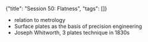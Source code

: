 {"title": "Session 50: Flatness", "tags": []}
* relation to metrology
* Surface plates as the basis of precision engineering
* Joseph Whitworth, 3 plates technique in 1830s

